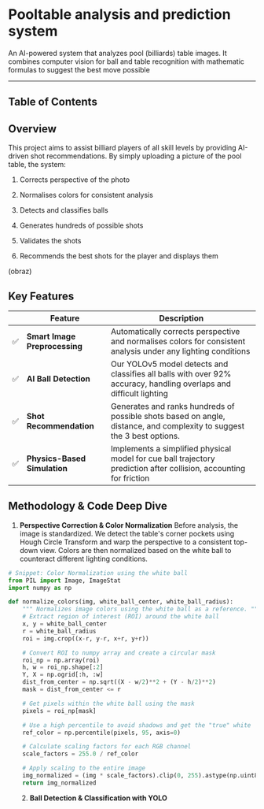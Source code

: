 # Pooltable analysis and prediction system

An AI-powered system that analyzes pool (billiards) table images. It combines computer vision for ball and table recognition with mathematic formulas to suggest the best move possible

<hr>

## Table of Contents

## Overview

This project aims to assist billiard players of all skill levels by providing AI-driven shot recommendations. By simply uploading a picture of the pool table, the system:

1. Corrects perspective of the photo
  
2. Normalises colors for consistent analysis
  
3. Detects and classifies balls
  
4. Generates hundreds of possible shots
  
5. Validates the shots
  
6. Recommends the best shots for the player and displays them
  

(obraz)

## Key Features

|     | Feature | Description |
| --- | --- | --- |
| ✅   | **Smart Image Preprocessing** | Automatically corrects perspective and normalises colors for consistent analysis under any lighting conditions |
| ✅   | **AI Ball Detection** | Our YOLOv5 model detects and classifies all balls with over 92% accuracy, handling overlaps and difficult lighting |
| ✅   | **Shot Recommendation** | Generates and ranks hundreds of possible shots based on angle, distance, and complexity to suggest the 3 best options. |
| ✅   | **Physics-Based Simulation** | Implements a simplified physical model for cue ball trajectory prediction after collision, accounting for friction |

## Methodology & Code Deep Dive

1. **Perspective Correction & Color Normalization** 
  Before analysis, the image is standardized. We detect the table's corner pockets using Hough Circle Transform and warp the perspective to a consistent top-down view. Colors are then normalized based on the white ball to counteract different lighting conditions.
  
  ```python
  # Snippet: Color Normalization using the white ball
  from PIL import Image, ImageStat
  import numpy as np
  
  def normalize_colors(img, white_ball_center, white_ball_radius):
      """ Normalizes image colors using the white ball as a reference. """
      # Extract region of interest (ROI) around the white ball
      x, y = white_ball_center
      r = white_ball_radius
      roi = img.crop((x-r, y-r, x+r, y+r))
  
      # Convert ROI to numpy array and create a circular mask
      roi_np = np.array(roi)
      h, w = roi_np.shape[:2]
      Y, X = np.ogrid[:h, :w]
      dist_from_center = np.sqrt((X - w/2)**2 + (Y - h/2)**2)
      mask = dist_from_center <= r
  
      # Get pixels within the white ball using the mask
      pixels = roi_np[mask]
  
      # Use a high percentile to avoid shadows and get the "true" white
      ref_color = np.percentile(pixels, 95, axis=0)
  
      # Calculate scaling factors for each RGB channel
      scale_factors = 255.0 / ref_color
  
      # Apply scaling to the entire image
      img_normalized = (img * scale_factors).clip(0, 255).astype(np.uint8)
      return img_normalized
  ```
  

       2. **Ball Detection & Classification with YOLO**